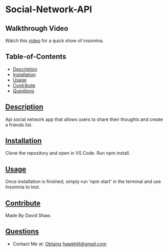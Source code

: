 # Social-Network-API

## Walkthrough Video

Watch this [video](https://drive.google.com/file/d/1UWn_z-wAsjTp-7HjOxF5WxQhlIoGMudq/view) for a quick show of insomina.

## Table-of-Contents
  * [Description](#description)
  * [Installation](#installation)
  * [Usage](#usage)
  * [Contribute](#contribute)
  * [Questions](#questions)
  
  ## [Description](#table-of-contents)
  Api social network app that allows users to share their thoughts and create a friends list.

  ## [Installation](#table-of-contents)
  Clone the repository and open in VS Code.
  Run npm install.

  ## [Usage](#table-of-contents)
  Once installation is finished, simply run 'npm start' in the terminal and use Insomnia to test.

  ## [Contribute](#table-of-contents)
  Made By David Shaw.

  ## [Questions](#table-of-contents)
  * Contact Me at:
  [Obtains](https://github.com/Obtains)
  hawkhilt@gmail.com